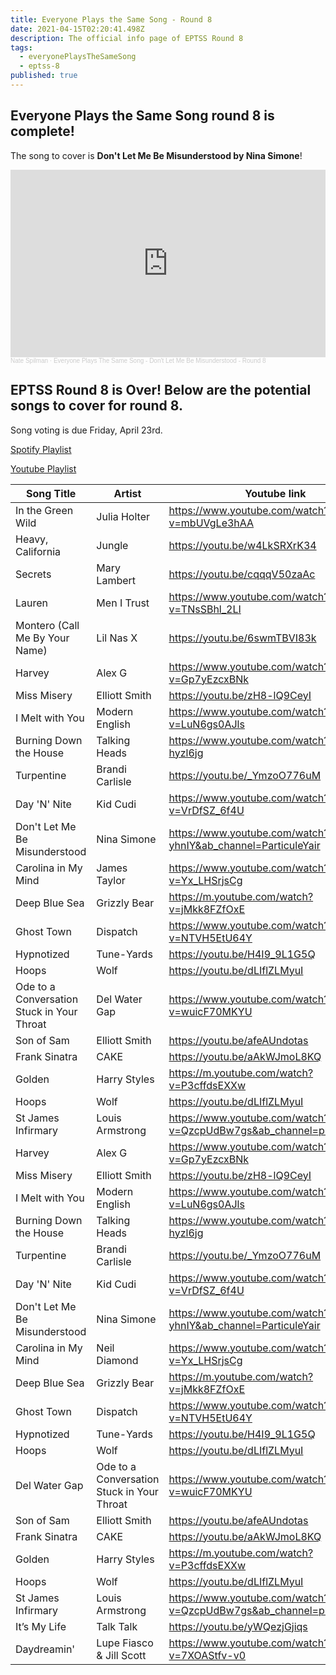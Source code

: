 ```yaml
---
title: Everyone Plays the Same Song - Round 8
date: 2021-04-15T02:20:41.498Z
description: The official info page of EPTSS Round 8
tags:
  - everyonePlaysTheSameSong
  - eptss-8
published: true
---
```

## Everyone Plays the Same Song round 8 is complete!

The song to cover is **Don't Let Me Be Misunderstood by Nina Simone**!

<iframe width="100%" height="300" scrolling="no" frameborder="no" allow="autoplay" src="https://w.soundcloud.com/player/?url=https%3A//api.soundcloud.com/playlists/1261631341&color=%23ff5500&auto_play=false&hide_related=false&show_comments=true&show_user=true&show_reposts=false&show_teaser=true&visual=true"></iframe><div style="font-size: 10px; color: #cccccc;line-break: anywhere;word-break: normal;overflow: hidden;white-space: nowrap;text-overflow: ellipsis; font-family: Interstate,Lucida Grande,Lucida Sans Unicode,Lucida Sans,Garuda,Verdana,Tahoma,sans-serif;font-weight: 100;"><a href="https://soundcloud.com/nate-spilman" title="Nate Spilman" target="_blank" style="color: #cccccc; text-decoration: none;">Nate Spilman</a> · <a href="https://soundcloud.com/nate-spilman/sets/everyone-plays-the-same-song-6" title="Everyone Plays The Same Song - Don&#x27;t Let Me Be Misunderstood - Round 8" target="_blank" style="color: #cccccc; text-decoration: none;">Everyone Plays The Same Song - Don&#x27;t Let Me Be Misunderstood - Round 8</a></div>

## EPTSS Round 8 is Over! Below are the potential songs to cover for round 8.

Song voting is due Friday, April 23rd. 

[Spotify Playlist](https://open.spotify.com/playlist/2mVv7GlIRGf5wLSys2zUER?si=P5T_vFlHT7-GBr-z3sZQMw)

[](https://open.spotify.com/playlist/2mVv7GlIRGf5wLSys2zUER?si=P5T_vFlHT7-GBr-z3sZQMw)[Youtube Playlist](https://www.youtube.com/playlist?list=PLDkm3cHHN23HRn0imrYeX6RyoQHstoEyn)

| Song Title                                 | Artist                                     | Youtube link                                                         |
| ------------------------------------------ | ------------------------------------------ | -------------------------------------------------------------------- |
| In the Green Wild                          | Julia Holter                               | <https://www.youtube.com/watch?v=mbUVgLe3hAA>                        |
| Heavy, California                          | Jungle                                     | <https://youtu.be/w4LkSRXrK34>                                       |
| Secrets                                    | Mary Lambert                               | https://youtu.be/cqqqV50zaAc                                         |
| Lauren                                     | Men I Trust                                | https://www.youtube.com/watch?v=TNsSBhl_2LI                          |
| Montero (Call Me By Your Name)             | Lil Nas X                                  | https://youtu.be/6swmTBVI83k                                         |
| Harvey                                     | Alex G                                     | https://www.youtube.com/watch?v=Gp7yEzcxBNk                          |
| Miss Misery                                | Elliott Smith                              | https://youtu.be/zH8-lQ9CeyI                                         |
| I Melt with You                            | Modern English                             | https://www.youtube.com/watch?v=LuN6gs0AJls                          |
| Burning Down the House                     | Talking Heads                              | https://www.youtube.com/watch?v=bgJ-hyzl6jg                          |
| Turpentine                                 | Brandi Carlisle                            | https://youtu.be/_YmzoO776uM                                         |
| Day 'N' Nite                               | Kid Cudi                                   | https://www.youtube.com/watch?v=VrDfSZ_6f4U                          |
| Don't Let Me Be Misunderstood              | Nina Simone                                | https://www.youtube.com/watch?v=9ckv6-yhnIY&ab_channel=ParticuleYair |
| Carolina in My Mind                        | James Taylor                               | https://www.youtube.com/watch?v=Yx_LHSrjsCg                          |
| Deep Blue Sea                              | Grizzly Bear                               | https://m.youtube.com/watch?v=jMkk8FZfOxE                            |
| Ghost Town                                 | Dispatch                                   | https://www.youtube.com/watch?v=NTVH5EtU64Y                          |
| Hypnotized                                 | Tune-Yards                                 | https://youtu.be/H4I9_9L1G5Q                                         |
| Hoops                                      | Wolf                                       | https://youtu.be/dLIflZLMyuI                                         |
| Ode to a Conversation Stuck in Your Throat | Del Water Gap                              | https://www.youtube.com/watch?v=wuicF70MKYU                          |
| Son of Sam                                 | Elliott Smith                              | https://youtu.be/afeAUndotas                                         |
| Frank Sinatra                              | CAKE                                       | https://youtu.be/aAkWJmoL8KQ                                         |
| Golden                                     | Harry Styles                               | https://m.youtube.com/watch?v=P3cffdsEXXw                            |
| Hoops                                      | Wolf                                       | https://youtu.be/dLIflZLMyuI                                         |
| St James Infirmary                         | Louis Armstrong                            | https://www.youtube.com/watch?v=QzcpUdBw7gs&ab_channel=phalenopsis1  |
| Harvey                                     | Alex G                                     | https://www.youtube.com/watch?v=Gp7yEzcxBNk                          |
| Miss Misery                                | Elliott Smith                              | https://youtu.be/zH8-lQ9CeyI                                         |
| I Melt with You                            | Modern English                             | https://www.youtube.com/watch?v=LuN6gs0AJls                          |
| Burning Down the House                     | Talking Heads                              | https://www.youtube.com/watch?v=bgJ-hyzl6jg                          |
| Turpentine                                 | Brandi Carlisle                            | https://youtu.be/_YmzoO776uM                                         |
| Day 'N' Nite                               | Kid Cudi                                   | https://www.youtube.com/watch?v=VrDfSZ_6f4U                          |
| Don't Let Me Be Misunderstood              | Nina Simone                                | https://www.youtube.com/watch?v=9ckv6-yhnIY&ab_channel=ParticuleYair |
| Carolina in My Mind                        | Neil Diamond                               | https://www.youtube.com/watch?v=Yx_LHSrjsCg                          |
| Deep Blue Sea                              | Grizzly Bear                               | https://m.youtube.com/watch?v=jMkk8FZfOxE                            |
| Ghost Town                                 | Dispatch                                   | https://www.youtube.com/watch?v=NTVH5EtU64Y                          |
| Hypnotized                                 | Tune-Yards                                 | https://youtu.be/H4I9_9L1G5Q                                         |
| Hoops                                      | Wolf                                       | https://youtu.be/dLIflZLMyuI                                         |
| Del Water Gap                              | Ode to a Conversation Stuck in Your Throat | https://www.youtube.com/watch?v=wuicF70MKYU                          |
| Son of Sam                                 | Elliott Smith                              | https://youtu.be/afeAUndotas                                         |
| Frank Sinatra                              | CAKE                                       | https://youtu.be/aAkWJmoL8KQ                                         |
| Golden                                     | Harry Styles                               | https://m.youtube.com/watch?v=P3cffdsEXXw                            |
| Hoops                                      | Wolf                                       | https://youtu.be/dLIflZLMyuI                                         |
| St James Infirmary                         | Louis Armstrong                            | https://www.youtube.com/watch?v=QzcpUdBw7gs&ab_channel=phalenopsis1  |
| It’s My Life                               | Talk Talk                                  | https://youtu.be/yWQezjGjiqs                                         |
| Daydreamin'                                | Lupe Fiasco & Jill Scott                   | https://www.youtube.com/watch?v=7XOAStfv-v0                          |